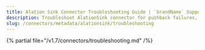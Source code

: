 ```yaml
---
title: Alation Sink Connector Troubleshooting Guide | `brandName` Support
description: Troubleshoot AlationSink connector for pushback failures, API errors, or term mismatch.
slug: /connectors/metadata/alationsink/troubleshooting
---
```


{% partial file="/v1.7/connectors/troubleshooting.md" /%}
